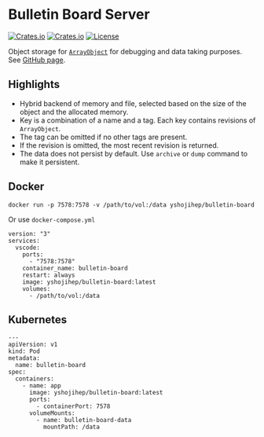Bulletin Board Server
=====================
[![Crates.io](https://img.shields.io/crates/v/bulletin-board-server?style=flat-square)](https://crates.io/crates/bulletin-board-server)
[![Crates.io](https://img.shields.io/crates/d/bulletin-board-server?style=flat-square)](https://crates.io/crates/bulletin-board-server)
[![License](https://img.shields.io/badge/license-Apache%202.0-blue?style=flat-square)](https://github.com/YShoji-HEP/BulletinBoard/blob/main/LICENSE.txt)

Object storage for [`ArrayObject`](https://github.com/YShoji-HEP/ArrayObject) for debugging and data taking purposes. See [GitHub page](https://github.com/YShoji-HEP/BulletinBoard).

## Highlights
* Hybrid backend of memory and file, selected based on the size of the object and the allocated memory.
* Key is a combination of a name and a tag. Each key contains revisions of `ArrayObject`.
* The tag can be omitted if no other tags are present.
* If the revision is omitted, the most recent revision is returned.
* The data does not persist by default. Use `archive` or `dump` command to make it persistent.

## Docker
```
docker run -p 7578:7578 -v /path/to/vol:/data yshojihep/bulletin-board
```
Or use `docker-compose.yml`
```
version: "3"
services:
  vscode:
    ports:
      - "7578:7578"
    container_name: bulletin-board
    restart: always
    image: yshojihep/bulletin-board:latest
    volumes:
      - /path/to/vol:/data
```

## Kubernetes
```
---
apiVersion: v1
kind: Pod
metadata:
  name: bulletin-board
spec:
  containers:
    - name: app
      image: yshojihep/bulletin-board:latest
      ports:
        - containerPort: 7578
      volumeMounts:
        - name: bulletin-board-data
          mountPath: /data
```